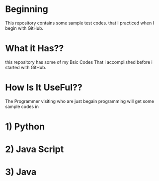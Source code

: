 # Beginning
This repository contains some sample test codes. that I practiced when I begin with GitHub. 
# What it Has??
this repository has some of my Bsic Codes That i accomplished before i started with GitHub.
# How Is It UseFul??
The Programmer visiting who are just begain programming will get some sample codes in
  # 1) Python
  # 2) Java Script
  # 3) Java
